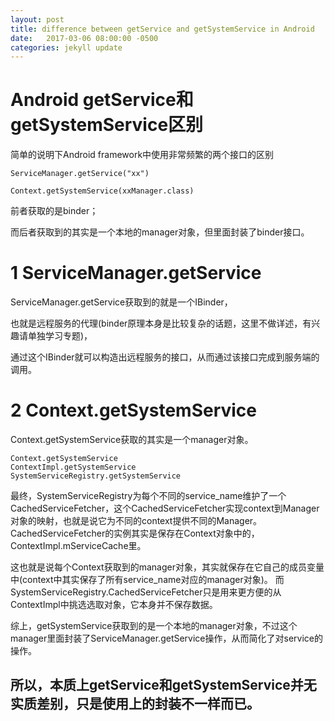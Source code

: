 ```yaml
---
layout: post
title: difference between getService and getSystemService in Android
date:   2017-03-06 08:00:00 -0500
categories: jekyll update
---
```


# Android getService和getSystemService区别

简单的说明下Android framework中使用非常频繁的两个接口的区别
```
ServiceManager.getService("xx")

Context.getSystemService(xxManager.class)
```
前者获取的是binder；

而后者获取到的其实是一个本地的manager对象，但里面封装了binder接口。

# 1 ServiceManager.getService
ServiceManager.getService获取到的就是一个IBinder，

也就是远程服务的代理(binder原理本身是比较复杂的话题，这里不做详述，有兴趣请单独学习专题)，

通过这个IBinder就可以构造出远程服务的接口，从而通过该接口完成到服务端的调用。

# 2 Context.getSystemService
Context.getSystemService获取的其实是一个manager对象。
```
Context.getSystemService
ContextImpl.getSystemService
SystemServiceRegistry.getSystemService
```

最终，SystemServiceRegistry为每个不同的service_name维护了一个CachedServiceFetcher，这个CachedServiceFetcher实现context到Manager对象的映射，也就是说它为不同的context提供不同的Manager。CachedServiceFetcher的实例其实是保存在Context对象中的，ContextImpl.mServiceCache里。

这也就是说每个Context获取到的manager对象，其实就保存在它自己的成员变量中(context中其实保存了所有service_name对应的manager对象)。
而SystemServiceRegistry.CachedServiceFetcher只是用来更方便的从ContextImpl中挑选选取对象，它本身并不保存数据。


综上，getSystemService获取到的是一个本地的manager对象，不过这个manager里面封装了ServiceManager.getService操作，从而简化了对service的操作。

## 所以，本质上getService和getSystemService并无实质差别，只是使用上的封装不一样而已。
